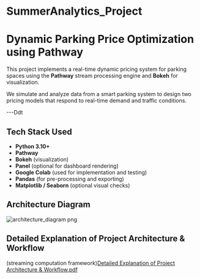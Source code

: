 # SummerAnalytics_Project
# Dynamic Parking Price Optimization using Pathway

This project implements a real-time dynamic pricing system for parking spaces using the **Pathway** stream processing engine and **Bokeh** for visualization.

We simulate and analyze data from a smart parking system to design two pricing models that respond to real-time demand and traffic conditions.

---Ddt

## Tech Stack Used

- **Python 3.10+**
- **Pathway** 
- **Bokeh** (visualization)
- **Panel** (optional for dashboard rendering)
- **Google Colab** (used for implementation and testing)
- **Pandas** (for pre-processing and exporting)
- **Matplotlib / Seaborn** (optional visual checks)

  
## Architecture Diagram
![architecture_diagram png](https://github.com/user-attachments/assets/2bb656f4-30cb-4dfe-ab9c-e4a0d037e889)

## Detailed Explanation of Project Architecture & Workflow
(streaming computation framework)[Detailed Explanation of Project Architecture & Workflow.pdf](https://github.com/user-attachments/files/21090568/Detailed.Explanation.of.Project.Architecture.Workflow.pdf)

